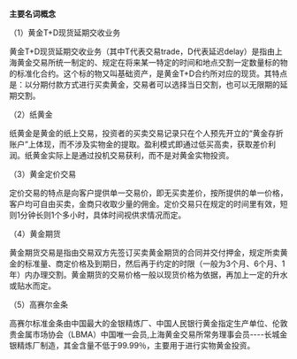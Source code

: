 **主要名词概念**

（1）黄金T+D现货延期交收业务

黄金T+D现货延期交收业务（其中T代表交易trade，D代表延迟delay）是指由上海黄金交易所统一制定的、规定在将来某一特定的时间和地点交割一定数量标的物的标准化合约。这个标的物又叫基础资产，是黄金T+D合约所对应的现货。其特点是：以分期付款方式进行买卖黄金，交易者可以选择当日交割，也可以无限期的延期交割。

（2）纸黄金

纸黄金是黄金的纸上交易，投资者的买卖交易记录只在个人预先开立的“黄金存折账户”上体现，而不涉及实物金的提取。盈利模式即通过低买高卖，获取差价利润。纸黄金实际上是通过投机交易获利，而不是对黄金实物投资。

（3）黄金定价交易

定价交易的特点是向客户提供单一交易价，即无买卖差价，按所提供的单一价格，客户均可自由买卖，金商只收取少量的佣金。定价交易只在规定的时间里有效，短则1分钟长则1个多小时，具体时间视供求情况而定。

（4）黄金期货

黄金期货交易是指由交易双方先签订买卖黄金期货的合同并交付押金，规定所卖黄金的标准量、商定价格及到期日，然后再于约定的时限（一般为3个月、6个月、1年）内办理交割。黄金期货的交易价格一般以现货价格为依据，再加上一定的升水或贴水而定。

（5）高赛尔金条

高赛尔标准金条由中国最大的金银精炼厂、中国人民银行黄金指定生产单位、伦敦贵金属市场协会（LBMA）中国唯一会员,上海黄金交易所常务理事会员----长城金银精炼厂制造，其金含量不低于99.99％，主要用于进行实物黄金投资。